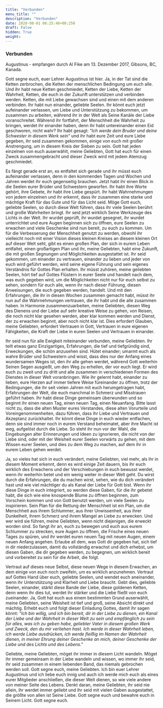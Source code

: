 ```yaml
---
title: "Verbunden"
menu_title: ""
description: "Verbunden"
date: 2020-08-01 06:25:48+00:250
draft: False
hidden: True
weight:
---
```

### Verbunden

Augustinus - empfangen durch Al Fike am 13. Dezember 2017, Gibsons, BC, Kanada.

Gott segne euch, euer Lehrer Augustinus ist hier. Ja, in der Tat sind die Ketten zerbrochen, die Ketten der menschlichen Bedingung um euch alle. Und ihr habt neue Ketten geschmiedet, Ketten der Liebe, Ketten der Wahrheit, Ketten, die euch in der Zukunft unterstützen und verbinden werden. Ketten, die mit Liebe gewachsen sind und einen mit dem anderen verbinden. Ihr habt nun einander, geliebte Seelen. Ihr könnt euch jetzt aufeinander verlassen, um Liebe und Unterstützung zu bekommen, um zusammen zu arbeiten, während ihr in der Welt als Seine Kanäle der Liebe voranschreitet. Während ihr fortfahrt, der Menschheit die Wahrheit zu bringen, werdet ihr einander haben, denn ihr habt untereinander einen Eid geschworen, nicht wahr? Ihr habt gesagt: *"Ich werde dein Bruder und deine Schwester in diesem Werk sein"* und ihr habt eure Zeit und eure Liebe gegeben, ihr seid zusammen gekommen, einige von euch mit großer Anstrengung, um in diesem Kreis der Sieben zu sein. Gott hat jeden einzelnen von euch auserwählt, meine Geliebten, Gott hat euch für einen Zweck zusammengebracht und dieser Zweck wird mit jedem Atemzug geschmiedet.

Es fängt gerade erst an, es entfaltet sich gerade und ihr müsst euch aufeinander verlassen, denn in den kommenden Tagen und Wochen und Jahren werdet ihr euch gegenseitig brauchen. Jetzt habt ihr einen Blick in die Seelen eurer Brüder und Schwestern geworfen. Ihr habt ihre Worte gehört, ihre Gebete, ihr habt ihre Liebe gespürt. Ihr habt Wahrnehmungen von jedem einzelnen und ihr erkennt, dass ihr zusammen eine starke und mächtige Kraft für das Gute und für das Licht seid. Möge Gott euch, geliebte Seelen, so durch diese Welt führen, dass ihr viele Seelen berührt und große Wahrheiten bringt. Ihr seid jetzt wirklich Seine Werkzeuge des Lichts in der Welt. Ihr wurdet geprüft, ihr wurdet gesegnet, ihr wurdet unterrichtet und eure Augen beginnen sich zu öffnen, eure Seelen zu erwachen und viele Geschenke sind nun bereit, zu euch zu kommen. Um für die Verbesserung der Menschheit genutzt zu werden, obwohl ihr vielleicht noch mit einer Vision dieses kleinen Kreises an diesem kleinen Ort auf dieser Welt seht, gibt es einen großen Plan, der sich in eurem Leben entfaltet, einen großartigen Plan und ihr, meine Geliebten, habt eine Zukunft, die mit großen Segnungen und Möglichkeiten ausgestattet ist. Ihr seid gekommen, um einander zu vertrauen, einander zu lieben und jeder von euch wird geführt werden, wird seine eigene Führung und sein eigenes Verständnis für Gottes Plan erhalten. Ihr müsst zuhören, meine geliebten Seelen, hört tief auf Gottes Flüstern in eurer Seele und handelt nach dem, was euch gegeben wird, um die Möglichkeiten nicht nur für euch selbst zu sehen, sondern für euch alle, wenn ihr nach dieser Führung, diesen Anweisungen, die euch gegeben werden, handelt. Und mit den Erfahrungen, die ihr in diesen Wochen zusammen gemacht habt, müsst ihr nun auf die Wahrnehmungen vertrauen, die ihr habt und die alle zusammen haben. In Harmonie zusammenzuarbeiten, meine Geliebten, diesen Weg des Dienens und der Liebe auf sehr kreative Weise zu gehen, von Reisen, die noch nicht klar gesehen werden, aber klar kommen werden und Dienst, der zu erwachen beginnt, aber noch nicht klar ist. Dies erfordert Glauben, meine Geliebten, erfordert Vertrauen in Gott, Vertrauen in eure eigenen Fähigkeiten, die Kraft der Liebe in euren Seelen und Vertrauen in einander.

Ihr seid nun für alle Ewigkeit miteinander verbunden, meine Geliebten. Ihr teilt etwas ganz Einzigartiges, Erfahrungen, die tief und tiefgründig sind, Erweckungen, die schön anzusehen sind. Hütet einander; umarmt euch als wahre Brüder und Schwestern und wisst, dass dies nur der Anfang eines wundersamen Weges ist, den ihr alle gehen werdet, während Gott weiterhin Seinen Segen ausgießt, um den Weg zu erhellen, der vor euch liegt. Er wird euch zu zweit und zu dritt und alle zusammen in verschiedenen Formen des Dienstes in dieser Welt voranbringen. Wie ihr gelernt habt, einander zu lieben, eure Herzen auf immer tiefere Weise füreinander zu öffnen, trotz der Bedingungen, die ihr seit vielen Jahren mit euch herumgetragen habt, Erfahrungen der Welt, die euch manchmal in Schmerz und Misstrauen geführt haben. Ihr habt diese Dinge gemeinsam überwunden und so beginnt ihr einen neuen Tag, einen neuen Tag, einen Neuanfang. Bitte lasst nicht zu, dass die alten Muster eures Verstandes, diese alten Vorurteile und Voreingenommenheiten, dazu führen, dass ihr Liebe und Vertrauen und Akzeptanz zurückhaltet. Ihr könnt diese Dinge in euch wieder entfachen, denn sie sind immer noch in eurem Verstand beheimatet, aber ihre Macht ist weg, aufgelöst durch die Liebe. So steht ihr nun vor der Wahl, die Eingebungen alter Erinnerungen und Ideen zu ignorieren, die nicht von der Liebe sind, oder mit der Weisheit eurer Seelen vorwärts zu gehen, mit dem Wissen eurer Seelen, und dies zu dem Weg zu machen, auf dem ihr in eurem Leben gehen werdet.

Ja, so vieles hat sich in euch verändert, meine Geliebten, viel mehr, als ihr in diesem Moment erkennt, denn es wird einige Zeit dauern, bis ihr euch wirklich des Erwachens und der Verschiebungen in euch bewusst werdet, wenn ihr weiterhin betet und ein wenig weiter in dieser Welt geht. Du wirst durch die Erfahrungen, die du machen wirst, sehen, wie du dich verändert hast und wie viel mächtiger du als Kanal der Liebe für Gott bist. Wenn ihr diese Dinge in euch integriert, so werden diese Gaben, für die ihr gebetet habt, die sich wie eine knospende Blume zu öffnen beginnen, zum Vorschein kommen und von Gott benutzt werden, um viele Seelen zu inspirieren. Sein Plan für die Rettung der Menschheit ist ein Plan, um die Menschheit aus ihrem Schlummer, aus ihrer Unwissenheit, aus ihrer Dunkelheit, ihrem Schmerz und ihrem Mangel an Liebe zu erwecken. Und wer wird sie führen, meine Geliebten, wenn nicht diejenigen, die erweckt worden sind. So fangt ihr an, euch zu bewegen und euch aus eurem Schlummer zu strecken, eure Augen zu öffnen, die Frische eines neuen Tages zu spüren, und ihr werdet euren neuen Tag mit neuen Augen, einem neuen Anfang angehen. Erlaube all dem, was Gott dir gegeben hat, sich tief in dir niederzulassen, damit du vollständig erwachst und dich erhebst, um diesen Gaben, die dir gegeben werden, zu begegnen, um wirklich bereit und vorbereitet zu sein für die Arbeit, die folgt.

Vertraut auf dieses neue Selbst, diese neuen Wege in diesem Erwachen, an dem einige von euch noch zweifeln, um es wirklich anzunehmen. Vertraut auf Gottes Hand über euch, geliebte Seelen, und wendet euch aneinander, wenn ihr Unterstützung und Klarheit und Liebe braucht. Gebt dies, geliebte Seelen, einander, stärkt diese Bande der Liebe, diese goldenen Ketten, denn wenn ihr dies tut, werdet ihr stärker und die Liebe fließt von euch zueinander. Ja, Gott hat euch aus einem bestimmten Grund auserwählt, meine Geliebten, seine Weisheit ist tief und groß, seine Absicht direkt und mächtig. Erhebt euch und folgt dieser Einladung Gottes, damit ihr sagen könnt: *"Ich bin willig, und ich bin bereit, dir in der Liebe zu dienen, ein Kanal der Liebe und der Wahrheit in dieser Welt zu sein und empfänglich zu sein für alles, was ich zu geben habe, geliebter Vater in diesem großen Werk und Zweck, den du mir verliehen hast. Ich werde in dieser Wahrheit leben, ich werde Liebe ausdrücken, ich werde fleißig im Namen der Wahrheit dienen, in meiner Ehrung deiner Geschenke an mich, deiner Geschenke der Liebe und des Lichts und des Lebens."*

Geliebte, meine Geliebten, möget ihr immer in diesem Licht wandeln. Möget ihr immer gemeinsam in der Liebe wandeln und wissen, wo immer ihr seid, ihr seid zusammen in einem liebenden Band, das niemals gebrochen werden soll. Gott segne euch, meine Geliebten. Ich bin euer Lehrer Augustinus und ich liebe euch innig und auch ich werde mich euch als eines eurer Mitglieder anschließen, die dieser Welt dienen, so wie viele andere von meiner Seite des Lebens. Denkt daran, meine Geliebten, ihr seid nie allein, ihr werdet immer geliebt und ihr seid mit vielen Gaben ausgestattet, die größte von allen ist Seine Liebe. Gott segne euch und bewahre euch in Seinem Licht. Gott segne euch.
